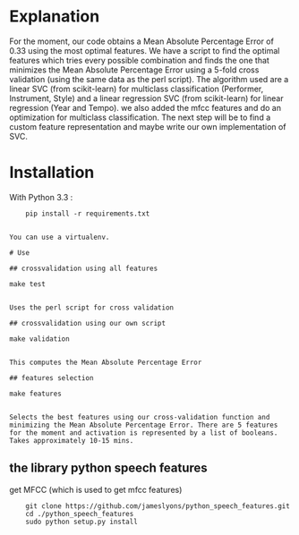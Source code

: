 # Explanation

For the moment, our code obtains a Mean Absolute Percentage Error of 0.33 using the most optimal features. We have a script to find the optimal features which tries every possible combination and finds the one that minimizes the Mean Absolute Percentage Error using a 5-fold cross validation (using the same data as the perl script).
The algorithm used are a linear SVC (from scikit-learn) for multiclass classification (Performer, Instrument, Style) and a linear regression SVC (from scikit-learn) for linear regression (Year and Tempo). we also added the mfcc features and do an optimization for multiclass classification.
The next step will be to find a custom feature representation and maybe write our own implementation of SVC.

# Installation

With Python 3.3 :

```
    pip install -r requirements.txt


You can use a virtualenv.

# Use

## crossvalidation using all features

```
    make test
```

Uses the perl script for cross validation

## crossvalidation using our own script

```
    make validation
```

This computes the Mean Absolute Percentage Error

## features selection

```
    make features
```

Selects the best features using our cross-validation function and minimizing the Mean Absolute Percentage Error. There are 5 features for the moment and activation is represented by a list of booleans.
Takes approximately 10-15 mins.

```
## the library python speech features

get MFCC (which is used to get mfcc features)

```
    git clone https://github.com/jameslyons/python_speech_features.git
    cd ./python_speech_features     
    sudo python setup.py install
     
```
